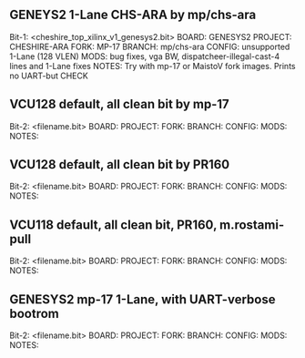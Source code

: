 
## GENEYS2 1-Lane CHS-ARA by mp/chs-ara
Bit-1:	<cheshire_top_xilinx_v1_genesys2.bit>
BOARD:	GENESYS2
PROJECT: CHESHIRE-ARA
FORK: MP-17
BRANCH: mp/chs-ara
CONFIG: unsupported 1-Lane (128 VLEN)
MODS: bug fixes, vga BW, dispatcheer-illegal-cast-4 lines and 1-Lane fixes
NOTES:  Try with mp-17 or MaistoV fork images. Prints no UART-but CHECK

## VCU128 default, all clean bit by mp-17
Bit-2:	<filename.bit>
BOARD:
PROJECT:
FORK:
BRANCH:
CONFIG:
MODS:
NOTES:

## VCU128 default, all clean bit by PR160
Bit-2:	<filename.bit>
BOARD:
PROJECT:
FORK:
BRANCH:
CONFIG:
MODS:
NOTES:

## VCU118 default, all clean bit, PR160, m.rostami-pull
Bit-2:	<filename.bit>
BOARD:
PROJECT:
FORK:
BRANCH:
CONFIG:
MODS:
NOTES:

## GENESYS2 mp-17 1-Lane, with UART-verbose bootrom
Bit-2:	<filename.bit>
BOARD:
PROJECT:
FORK:
BRANCH:
CONFIG:
MODS:
NOTES:

